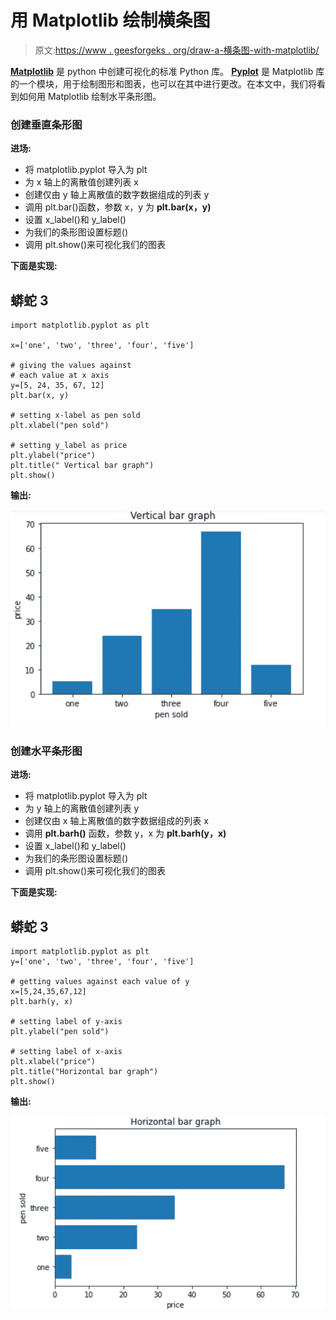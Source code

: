 # 用 Matplotlib 绘制横条图

> 原文:[https://www . geesforgeks . org/draw-a-横条图-with-matplotlib/](https://www.geeksforgeeks.org/draw-a-horizontal-bar-chart-with-matplotlib/)

[**Matplotlib**](https://www.geeksforgeeks.org/python-introduction-matplotlib/) 是 python 中创建可视化的标准 Python 库。 [**Pyplot**](https://www.geeksforgeeks.org/pyplot-in-matplotlib/) 是 Matplotlib 库的一个模块，用于绘制图形和图表，也可以在其中进行更改。在本文中，我们将看到如何用 Matplotlib 绘制水平条形图。

### 创建垂直条形图

**进场:**

*   将 matplotlib.pyplot 导入为 plt
*   为 x 轴上的离散值创建列表 x
*   创建仅由 y 轴上离散值的数字数据组成的列表 y
*   调用 plt.bar()函数，参数 x，y 为 **plt.bar(x，y)**
*   设置 x_label()和 y_label()
*   为我们的条形图设置标题()
*   调用 plt.show()来可视化我们的图表

**下面是实现:**

## 蟒蛇 3

```
import matplotlib.pyplot as plt

x=['one', 'two', 'three', 'four', 'five']

# giving the values against
# each value at x axis
y=[5, 24, 35, 67, 12]
plt.bar(x, y)

# setting x-label as pen sold
plt.xlabel("pen sold")

# setting y_label as price
plt.ylabel("price")  
plt.title(" Vertical bar graph")
plt.show()
```

**输出:**

![](img/ce4f5322e1c56d796f858e42463f766f.png)

### **创建水平条形图**

**进场:**

*   将 matplotlib.pyplot 导入为 plt
*   为 y 轴上的离散值创建列表 y
*   创建仅由 x 轴上离散值的数字数据组成的列表 x
*   调用 **plt.barh()** 函数，参数 y，x 为 **plt.barh(y，x)**
*   设置 x_label()和 y_label()
*   为我们的条形图设置标题()
*   调用 plt.show()来可视化我们的图表

**下面是实现:**

## 蟒蛇 3

```
import matplotlib.pyplot as plt
y=['one', 'two', 'three', 'four', 'five']

# getting values against each value of y
x=[5,24,35,67,12]
plt.barh(y, x)

# setting label of y-axis
plt.ylabel("pen sold")

# setting label of x-axis
plt.xlabel("price")
plt.title("Horizontal bar graph")
plt.show()
```

**输出:**

![](img/6390f71a82a16083fe090a221710147c.png)